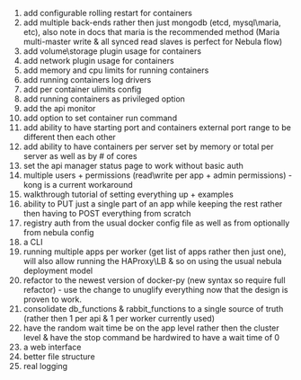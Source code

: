 1. add configurable rolling restart for containers
2. add multiple back-ends rather then just mongodb (etcd, mysql\maria, etc), also note in docs that maria is the recommended method (Maria multi-master write & all synced read slaves is perfect for Nebula flow)
3. add volume\storage plugin usage for containers
4. add network plugin usage for containers
5. add memory and cpu limits for running containers
6. add running containers log drivers
7. add per container ulimits config
8. add running containers as privileged option
9. add the api monitor
10. add option to set container run command 
11. add ability to have starting port and containers external port range to be different then each other
12. add ability to have containers per server set by memory or total per server as well as by # of cores
13. set the api manager status page to work without basic auth
14. multiple users + permissions (read\write per app + admin permissions) - kong is a current workaround
15. walkthrough tutorial of setting everything up + examples
16. ability to PUT just a single part of an app while keeping the rest rather then having to POST everything from scratch
17. registry auth from the usual docker config file as well as from optionally from nebula config
18. a CLI
19. running multiple apps per worker (get list of apps rather then just one), will also allow running the HAProxy\LB & so on using the usual nebula deployment model
20. refactor to the newest version of docker-py (new syntax so require full refactor) - use the change to unuglify everything now that the design is proven to work.
21. consolidate db_functions & rabbit_functions to a single source of truth (rather then 1 per api & 1 per worker currently used)
22. have the random wait time be on the app level rather then the cluster level & have the stop command be hardwired to have a wait time of 0
23. a web interface
24. better file structure
25. real logging